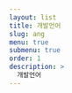 ```yaml
---
layout: list
title: 개발언어
slug: ang
menu: true
submenu: true
order: 1
description: >
  개발언어
---
```

 
